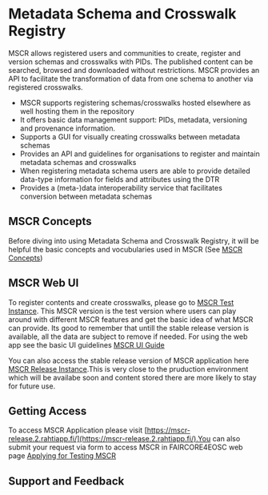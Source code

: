 # Metadata Schema and Crosswalk Registry
MSCR allows registered users and communities to create, register and version schemas and crosswalks with PIDs. The published content can be searched, browsed and downloaded without restrictions. MSCR provides an API to facilitate the transformation of data from one schema to another via registered crosswalks. 

- MSCR supports registering schemas/crosswalks hosted elsewhere as well hosting them in the repository
- It offers basic data management support: PIDs, metadata, versioning and provenance information.
- Supports a GUI for visually creating crosswalks between metadata schemas
- Provides an API and guidelines for organisations to register and maintain metadata schemas and crosswalks
- When registering metadata schema users are able to provide detailed data-type information for fields and attributes using the DTR
- Provides a (meta-)data interoperability service that facilitates conversion between metadata schemas

## MSCR Concepts
Before diving into using Metadata Schema and Crosswalk Registry, it will be helpful the basic concepts and vocubularies used in MSCR (See [MSCR Concepts](mscr/functional-overview.md))

## MSCR Web UI
To register contents and create crosswalks, please go to [MSCR Test Instance](https://mscr-test.2.rahtiapp.fi/). This MSCR version is the test version where users can play around with different MSCR features and get the basic idea of what MSCR can provide. Its good to remember that untill the stable release version is available, all the data are subject to remove if needed. For using the web app see the basic UI guidelines [MSCR UI Guide](mscr/ui-guide.md)

You can also access the stable release version of MSCR application here [MSCR Release Instance](https://mscr-release.2.rahtiapp.fi/).This is very close to the pruduction environment which will be availabe soon and content stored there are more likely to stay for future use.

## Getting Access
To access MSCR Application please visit [https://mscr-release.2.rahtiapp.fi/](https://mscr-release.2.rahtiapp.fi/).You can also submit your request via form to access MSCR in FAIRCORE4EOSC web page [Applying for Testing MSCR](https://faircore4eosc.eu/Apply%20to%20Test%20the%20FAIRCORE4EOSC%20Components)

## Support and Feedback



